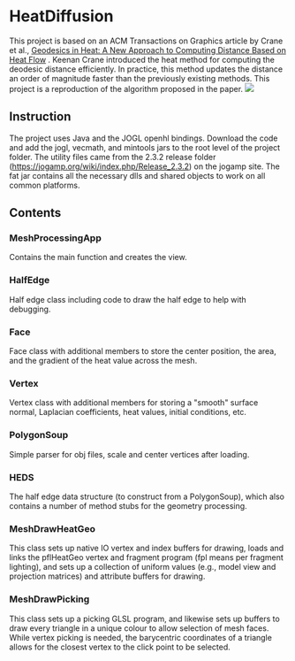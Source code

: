 # HeatDiffusion
This project is based on an ACM Transactions on Graphics article by Crane et al., [Geodesics in Heat: A New Approach to Computing Distance Based on Heat Flow](https://dl.acm.org/citation.cfm?doid=2516971.2516977) . Keenan Crane introduced the heat method for computing the deodesic distance efficiently. In practice, this method updates the distance an order of magnitude faster than the previously existing methods. This project is a reproduction of the algorithm proposed in the paper.
 <img src="/demo/heatdemo.gif">

## Instruction
The project uses Java and the JOGL openhl bindings.
Download the code and add the jogl, vecmath, and mintools jars to the root level of the project folder.
The utility files came from the 2.3.2 release folder (https://jogamp.org/wiki/index.php/Release_2.3.2) on the jogamp site. The fat jar contains all the necessary dlls and shared objects to work on all common platforms.

## Contents

### MeshProcessingApp
Contains the main function and creates the view.
### HalfEdge 
Half edge class including code to draw the half edge to help with debugging.
### Face 
Face class with additional members to store the center position, the area, and the gradient of the heat value across the mesh.
### Vertex
Vertex class with additional members for storing a "smooth" surface normal, Laplacian coefficients, heat values, initial conditions, etc.
### PolygonSoup 
Simple parser for obj files, scale and center vertices after loading.
### HEDS 
The half edge data structure (to construct from a PolygonSoup), which also contains a number of method stubs for the geometry processing.
### MeshDrawHeatGeo 
This class sets up native IO vertex and index buffers for drawing, loads and links the pflHeatGeo vertex and fragment program (fpl means per fragment lighting), and sets up a collection of uniform values (e.g., model view and projection matrices) and attribute buffers for drawing.
### MeshDrawPicking 
This class sets up a picking GLSL program, and likewise sets up buffers to draw every triangle in a unique colour to allow selection of mesh faces. While vertex picking is needed, the barycentric coordinates of a triangle allows for the closest vertex to the click point to be selected.


    
